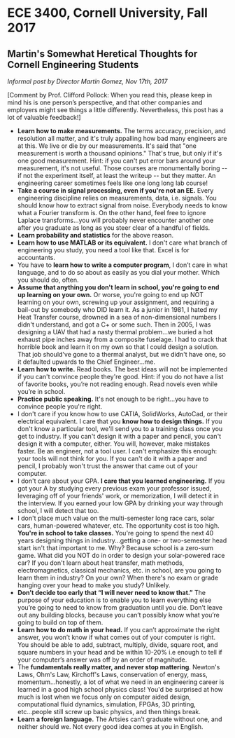 # ECE 3400, Cornell University, Fall 2017

## Martin's Somewhat Heretical Thoughts for Cornell Engineering Students

*Informal post by Director Martin Gomez, Nov 17th, 2017*

[Comment by Prof. Clifford Pollock: When you read this, please keep in mind his is one person’s perspective, and that other companies and employers might see things a little differently. Nevertheless, this post has a lot of valuable feedback!]

* **Learn how to make measurements.**  The terms accuracy, precision, and resolution all matter, and it's truly appalling how bad many engineers are at this.  We live or die by our measurements.  It's said that "one measurement is worth a thousand opinions."  That's true, but only if it's one good measurement.  Hint: if you can't put error bars around your measurement, it's not useful.  Those courses are monumentally boring -- if not the experiment itself, at least the writeup --  but they matter.  An engineering career sometimes feels like one long long lab course!
* **Take a course in signal processing, even if you're not an EE.**  Every engineering discipline relies on measurements, data, i.e. signals.  You should know how to extract signal from noise.  Everybody needs to know what a Fourier transform is.  On the other hand, feel free to ignore Laplace transforms…you will probably never encounter another one after you graduate as long as you steer clear of a handful of fields.
* **Learn probability and statistics** for the above reason.
* **Learn how to use MATLAB or its equivalent.**  I don't care what branch of engineering you study, you need a tool like that.  Excel is for accountants. 
* You have to **learn how to write a computer program**, I don’t care in what language, and to do so about as easily as you dial your mother.  Which you should do, often.
* **Assume that anything you don't learn in school, you're going to end up learning on your own.**  Or worse, you're going to end up NOT learning on your own, screwing up your assignment, and requiring a bail-out by somebody who DID learn it. As a junior in 1981, I hated my Heat Transfer course, drowned in a sea of non-dimensional numbers I didn't understand, and got a C+ or some such.  Then in 2005, I was designing a UAV that had a nasty thermal problem...we buried a hot exhaust pipe inches away from a composite fuselage.  I had to crack that horrible book and learn it on my own so that I could design a solution.  That job should've gone to a thermal analyst, but we didn't have one, so it defaulted upwards to the Chief Engineer...me.
* **Learn how to write.**  Read books. The best ideas will not be implemented if you can't convince people they're good.  Hint: if you do not have a list of favorite books, you’re not reading enough. Read novels even while you’re in school. 
* **Practice public speaking.**  It's not enough to be right...you have to convince people you're right.
* I don't care if you know how to use CATIA, SolidWorks, AutoCad, or their electrical equivalent.  I care that you **know how to design things.**  If you don't know a particular tool, we'll send you to a training class once you get to industry. If you can't design it with a paper and pencil, you can't design it with a computer, either.  You will, however, make mistakes faster. Be an engineer, not a tool user.  I can't emphasize this enough: your tools will not think for you.  If you can't do it with a paper and pencil, I probably won't trust the answer that came out of your computer.
* I don't care about your GPA.  **I care that you learned engineering.**  If you got your A by studying every previous exam your professor issued, leveraging off of your friends' work, or memorization, I will detect it in the interview.  If you earned your low GPA by drinking your way through school, I will detect that too. 
* I don't place much value on the multi-semester long race cars, solar cars, human-powered whatever, etc. The opportunity cost is too high. **You're in school to take classes.**  You're going to spend the next 40 years designing things in industry...getting a one- or two-semester head start isn't that important to me.  Why?  Because school is a zero-sum game.  What did you NOT do in order to design your solar-powered race car?  If you don't learn about heat transfer, math methods, electromagnetics, classical mechanics, etc. in school, are you going to learn them in industry?  On your own?  When there's no exam or grade hanging over your head to make you study?  Unlikely. 
* **Don’t decide too early that “I will never need to know that.”**  The purpose of your education is to enable you to learn everything else you’re going to need to know from graduation until you die. Don’t leave out any building blocks, because you can’t possibly know what you’re going to build on top of them. 
* **Learn how to do math in your head.** If you can’t approximate the right answer, you won’t know if what comes out of your computer is right. You should be able to add, subtract, multiply, divide, square root, and square numbers in your head and be within 10-20% i.e enough to tell if your computer’s answer was off by an order of magnitude.
* The **fundamentals really matter, and never stop mattering**.  Newton's Laws, Ohm's Law, Kirchoff's Laws, conservation of energy, mass, momentum...honestly, a lot of what we need in an engineering career is learned in a good high school physics class!  You'd be surprised at how much is lost when we focus only on computer aided design, computational fluid dynamics, simulation, FPGAs, 3D printing, etc...people still screw up basic physics, and then things break.
* **Learn a foreign language.**  The Artsies can’t graduate without one, and neither should we.  Not every good idea comes at you in English.
